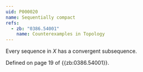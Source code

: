 ```yaml
---
uid: P000020
name: Sequentially compact
refs:
  - zb: "0386.54001"
    name: Counterexamples in Topology
---
```


Every sequence in $X$ has a convergent subsequence.

Defined on page 19 of {{zb:0386.54001}}.

